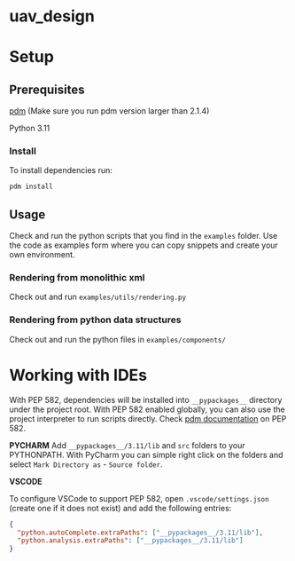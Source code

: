 # uav_design

# Setup

## Prerequisites
[pdm](https://github.com/pdm-project/pdm) (Make sure you run pdm version larger than 2.1.4)

Python 3.11

### Install

To install dependencies run:

```bash
pdm install
```



## Usage
Check and run the python scripts that you find in the  `examples` folder. Use the code as examples form where you can copy snippets and create your own environment.

### Rendering from monolithic xml
Check out and run `examples/utils/rendering.py`

### Rendering from python data structures
Check out and run the python files in `examples/components/`


# Working with IDEs

With PEP 582, dependencies will be installed into `__pypackages__` directory under the project root. With PEP 582 enabled globally, you can also use the project interpreter to run scripts directly.
Check [pdm documentation](https://pdm.fming.dev/latest/usage/pep582/) on PEP 582.


**PYCHARM**
Add `__pypackages__/3.11/lib` and `src` folders to your PYTHONPATH. With PyCharm you can simple right click on the folders and select `Mark Directory as` - `Source folder`.

**VSCODE**

To configure VSCode to support PEP 582, open `.vscode/settings.json` (create one if it does not exist) and add the following entries:
```json
{
  "python.autoComplete.extraPaths": ["__pypackages__/3.11/lib"],
  "python.analysis.extraPaths": ["__pypackages__/3.11/lib"]
}
```
